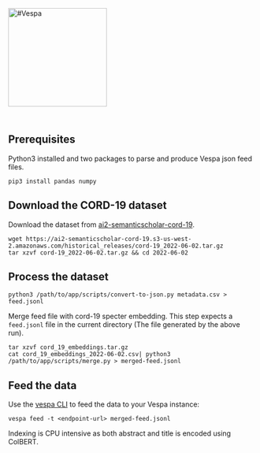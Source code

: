 <!-- Copyright Vespa.ai. Licensed under the terms of the Apache 2.0 license. See LICENSE in the project root. -->

<picture>
  <source media="(prefers-color-scheme: dark)" srcset="https://assets.vespa.ai/logos/Vespa-logo-green-RGB.svg">
  <source media="(prefers-color-scheme: light)" srcset="https://assets.vespa.ai/logos/Vespa-logo-dark-RGB.svg">
  <img alt="#Vespa" width="200" src="https://assets.vespa.ai/logos/Vespa-logo-dark-RGB.svg" style="margin-bottom: 25px;">
</picture>

## Prerequisites
Python3 installed and two packages to parse and produce Vespa json feed
files. 

```
pip3 install pandas numpy 
```

## Download the CORD-19 dataset 
Download the dataset from [ai2-semanticscholar-cord-19](https://ai2-semanticscholar-cord-19.s3-us-west-2.amazonaws.com/historical_releases.html).

```
wget https://ai2-semanticscholar-cord-19.s3-us-west-2.amazonaws.com/historical_releases/cord-19_2022-06-02.tar.gz
tar xzvf cord-19_2022-06-02.tar.gz && cd 2022-06-02
```

## Process the dataset
```
python3 /path/to/app/scripts/convert-to-json.py metadata.csv > feed.jsonl
```
Merge feed file with cord-19 specter embedding. This step expects a `feed.jsonl` file in
the current directory (The file generated by the above run).

```
tar xzvf cord_19_embeddings.tar.gz
cat cord_19_embeddings_2022-06-02.csv| python3 /path/to/app/scripts/merge.py > merged-feed.jsonl
```

## Feed the data
Use the [vespa CLI](https://docs.vespa.ai/en/vespa-cli.html#documents) to feed the data to your Vespa instance:
```
vespa feed -t <endpoint-url> merged-feed.jsonl
```
Indexing is CPU intensive as both abstract and title is encoded using ColBERT. 
